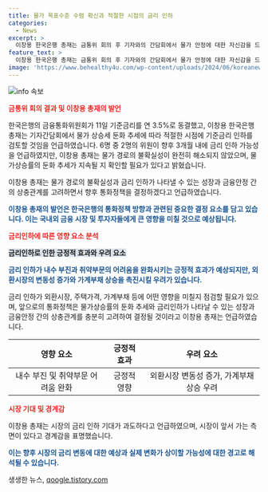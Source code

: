 ```yaml
---
title: 물가 목표수준 수렴 확신과 적절한 시점의 금리 인하
categories:
  - News
excerpt: >
  이창용 한국은행 총재는 금통위 회의 후 기자와의 간담회에서 물가 안정에 대한 자신감을 드러내며 기준금리의 인하 가능성을 언급했다. 물가 상승세 둔화에 따른 적절한 시점에 금리 인하를 검토할 것이라고 밝히며, 물가 경로의 불확실성이 완전히 해소되지 않았다고 언급했다. 금리 인하의 영향을 외환시장, 주택가격, 가계부채 등의 금융안정 측면에서 점검할 필요가 있다고 강조하며, 앞으로의 통화정책은 물가상승률 둔화와 금리 인하의 상충관계를 고려하면서 결정될 것이라고 밝혔다.
feature_text: >
  이창용 한국은행 총재는 금통위 회의 후 기자와의 간담회에서 물가 안정에 대한 자신감을 드러내며 기준금리의 인하 가능성을 언급했다. 물가 상승세 둔화에 따른 적절한 시점에 금리 인하를 검토할 것이라고 밝히며, 물가 경로의 불확실성이 완전히 해소되지 않았다고 언급했다. 금리 인하의 영향을 외환시장, 주택가격, 가계부채 등의 금융안정 측면에서 점검할 필요가 있다고 강조하며, 앞으로의 통화정책은 물가상승률 둔화와 금리 인하의 상충관계를 고려하면서 결정될 것이라고 밝혔다.
image: 'https://www.behealthy4u.com/wp-content/uploads/2024/06/koreanews.jpg'
---
```


<p><img src="https://www.behealthy4u.com/wp-content/uploads/2024/06/koreanews.jpg" alt="info 속보" /></p>

<p><b><span style="color: #ee2323;">금통위 회의 결과 및 이창용 총재의 발언</span></b></p>

<p>한국은행의 금융통화위원회가 11일 기준금리를 연 3.5%로 동결했고, 이창용 한국은행 총재는 기자간담회에서 물가 상승세 둔화 추세에 따라 적절한 시점에 기준금리 인하를 검토할 것임을 언급하였습니다. 6명 중 2명의 위원이 향후 3개월 내에 금리 인하 가능성을 언급하였지만, 이창용 총재는 물가 경로의 불확실성이 완전히 해소되지 않았으며, 물가상승률의 둔화 추세가 지속될 지 확인할 필요가 있다고 밝혔습니다.</p>

<p>이창용 총재는 물가 경로의 불확실성과 금리 인하가 나타낼 수 있는 성장과 금융안정 간의 상충관계를 고려하면서 향후 통화정책을 결정하겠다고 언급하였습니다.</p>

<p><b><span style="color: #1a5490;">이창용 총재의 발언은 한국은행의 통화정책 방향과 관련된 중요한 결정 요소를 담고 있습니다. 이는 국내외 금융 시장 및 투자자들에게 큰 영향을 미칠 것으로 예상됩니다.</span></b></p>

<p><b><span style="color: #ee2323;">금리인하에 따른 영향 요소 분석</span></b></p>

<p><b><span style="background-color: #21538527;">금리인하로 인한 긍정적 효과와 우려 요소</span></b></p>

<p><b><span style="color: #1a5490;">금리 인하가 내수 부진과 취약부문의 어려움을 완화시키는 긍정적 효과가 예상되지만, 외환시장의 변동성 증가와 가계부채 상승을 촉진시킬 우려가 있습니다.</span></b></p>

<p>금리 인하가 외환시장, 주택가격, 가계부채 등에 어떤 영향을 미칠지 점검할 필요가 있으며, 앞으로의 통화정책은 물가상승률의 둔화 추세와 금리인하가 나타날 수 있는 성장과 금융안정 간의 상충관계를 충분히 고려하여 결정될 것이라고 이창용 총재는 언급하였습니다.</p>

<table>
<thead>
<tr>
<th style="text-align: center;">영향 요소</th>
<th style="text-align: center;">긍정적 효과</th>
<th style="text-align: center;">우려 요소</th>
</tr>
</thead>
<tbody>
<tr>
<td style="text-align: center;">내수 부진 및 취약부문 어려움 완화</td>
<td style="text-align: center;">긍정적 영향</td>
<td style="text-align: center;">외환시장 변동성 증가, 가계부채 상승 우려</td>
</tr>
</tbody>
</table>

<p><b><span style="color: #ee2323;">시장 기대 및 경계감</span></b></p>

<p>이창용 총재는 시장의 금리 인하 기대가 과도하다고 언급하였으며, 시장이 앞서 가는 측면이 있다고 경계감을 표명했습니다.</p>

<p><b><span style="color: #1a5490;">이는 향후 시장의 금리 변동에 대한 예상과 실제 변화가 상이할 가능성에 대한 경고로 해석될 수 있습니다.</span></b></p>
생생한 뉴스, <a href="https://qoogle.tistory.com" rel="dofollow">qoogle.tistory.com</a>


